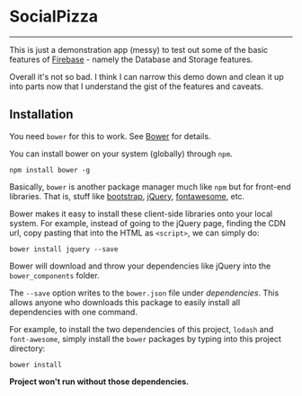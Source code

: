 # SocialPizza
---
This is just a demonstration app (messy) to test out some of the basic features of [Firebase](https://firebase.google.com) - namely the Database and Storage features.

Overall it's not so bad. I think I can narrow this demo down and clean it up into parts now that I understand the gist of the features and caveats.

## Installation
You need `bower` for this to work. See [Bower](https://bower.com) for details.

You can install bower on your system (globally) through `npm`.

```
npm install bower -g
```
Basically, `bower` is another package manager much like `npm` but for front-end libraries. That is, stuff like [bootstrap](https://getbootstrap.com), [jQuery](https://jquery.com), [fontawesome](https://fontawesome.com), etc.

Bower makes it easy to install these client-side libraries onto your local system. For example, instead of going to the jQuery page, finding the CDN url, copy pasting that into the HTML as `<script>`, we can simply do:
```
bower install jquery --save
```
Bower will download and throw your dependencies like jQuery into the `bower_components` folder.

The `--save` option writes to the `bower.json` file under _dependencies_. This allows anyone who downloads this package to easily install all dependencies with one command.

For example, to install the two dependencies of this project, `lodash` and `font-awesome`, simply install the `bower` packages by typing into this project directory:
```
bower install
```

**Project won't run without those dependencies.**
